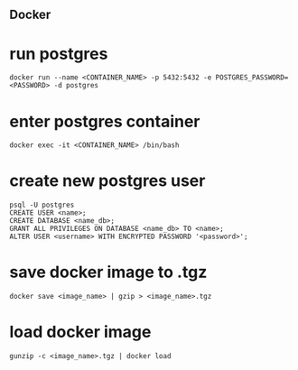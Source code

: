## Docker

# run postgres

`docker run --name <CONTAINER_NAME> -p 5432:5432 -e POSTGRES_PASSWORD=<PASSWORD> -d postgres`

# enter postgres container

`docker exec -it <CONTAINER_NAME> /bin/bash`

# create new postgres user

```
psql -U postgres
CREATE USER <name>;
CREATE DATABASE <name_db>;
GRANT ALL PRIVILEGES ON DATABASE <name_db> TO <name>;
ALTER USER <username> WITH ENCRYPTED PASSWORD '<password>';
```

# save docker image to .tgz

`docker save <image_name> | gzip > <image_name>.tgz`

# load docker image

`gunzip -c <image_name>.tgz | docker load`
